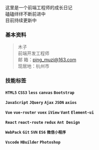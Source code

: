 这里是一个前端工程师的成长日记   
磕磕绊绊不断前进中  
目前持续更新中
### 基本资料
> 木子    
> 前端开发工程师   
> 邮  箱：ping_muzi@163.com     
> 现居地：杭州市   

### 技能标签 
**` HTML5 `** **` CSS3 `** **` less `** **` canvas `** **` Bootstrap `**  

**` JavaScript `** **` JQuery `** **` Ajax `**  **` JSON `**  **` axios `**   

**` Vue `** **` vue-router `**  **` vuex `**  **` iView `** **` Vant `** **` Element-ui `**   

**` React `** **` react-route `** **` redux `**  **` Ant Design `** 

**` WebPack `** **` Git `** **` SVN `** **` ES6 `**    **` 微信小程序 `**

**` Vscode `**  **` HBuilder `** **` Photoshop `** 


  